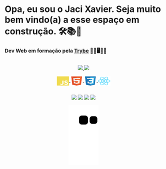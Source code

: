 # Opa, eu sou o Jaci Xavier. Seja muito bem vindo(a) a esse espaço em construção. 🛠️📚🚀


### Dev Web em formação pela <a href="https://www.betrybe.com/" targget="_blank">Trybe</a> 🧑‍💻🖥️🧑‍🎓

##

<div align="center">
  <a href="https://github.com/Jaci-Xavier">
  <img height="160em" src="https://github-readme-stats-ruan-portella.vercel.app/api?username=Jaci-Xavier&include_all_commits=true&show_icons=true&theme=dracula&count_private=true"/>
  <img height="160em" src="https://github-readme-stats.vercel.app/api/top-langs/?username=Jaci-Xavier&layout=compact&langs_count=7&theme=dracula"/>
</div>
<div align="center" style="display: inline_block"><br>
  <img align="center" alt="Jaci-Js" height="30" width="40" src="https://raw.githubusercontent.com/devicons/devicon/master/icons/javascript/javascript-plain.svg">
  <img align="center" alt="Jaci-HTML" height="30" width="40" src="https://raw.githubusercontent.com/devicons/devicon/master/icons/html5/html5-original.svg">
  <img align="center" alt="Jaci-CSS" height="30" width="40" src="https://raw.githubusercontent.com/devicons/devicon/master/icons/css3/css3-original.svg">
  <img align="center" alt="Jaci-React" height="30" width="40" src="https://raw.githubusercontent.com/devicons/devicon/master/icons/react/react-original.svg">
    <!-- <img align="center" alt="RJaci-Python" height="30" width="40" src="https://raw.githubusercontent.com/devicons/devicon/master/icons/python/python-original.svg">
  <img align="center" alt="Jaci-Csharp" height="30" width="40" src="https://raw.githubusercontent.com/devicons/devicon/master/icons/csharp/csharp-original.svg">
  <img align="center" alt="Jaci-Ts" height="30" width="40" src="https://raw.githubusercontent.com/devicons/devicon/master/icons/typescript/typescript-plain.svg">-->
</div>
  
  ##
 
<div align="center"> 
  <a href="https://instagram.com/ourivesjr" target="_blank"><img src="https://img.shields.io/badge/-Instagram-%23E4405F?style=for-the-badge&logo=instagram&logoColor=white" target="_blank"></a>
 	<a href="https://www.twitch.tv/brahma_wow" target="_blank"><img src="https://img.shields.io/badge/Twitch-9146FF?style=for-the-badge&logo=twitch&logoColor=white" target="_blank"></a>
  <a href = "mailto:devxvr@gmail.com"><img src="https://img.shields.io/badge/-Gmail-%23333?style=for-the-badge&logo=gmail&logoColor=white" target="_blank"></a>
  <a href="https://www.linkedin.com/in/jaci-xavier-b3358b142/" target="_blank"><img src="https://img.shields.io/badge/-LinkedIn-%230077B5?style=for-the-badge&logo=linkedin&logoColor=white" target="_blank"></a> 
 
  ![Snake animation](https://github.com/Jaci-Xavier/Jaci-Xavier/blob/output/github-contribution-grid-snake.svg)
 
</div>
